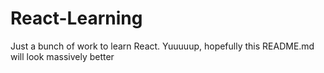 # React-Learning
Just a bunch of work to learn React.
Yuuuuup, hopefully this README.md will look massively better

